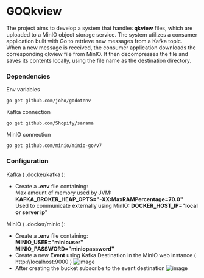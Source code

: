 # GOQkview

The project aims to develop a system that handles **qkview** files, which are uploaded to a MinIO object storage service. 
The system utilizes a consumer application built with Go to retrieve new messages from a Kafka topic. When a new message is received, 
the consumer application downloads the corresponding qkview file from MinIO. It then decompresses the file and saves its contents locally, using the file name as the destination directory.

### Dependencies

Env variables
```shell
go get github.com/joho/godotenv
```
Kafka connection
```shell
go get github.com/Shopify/sarama
```
MinIO connection
```shell
go get github.com/minio/minio-go/v7
```


### Configuration

Kafka ( .docker/kafka ):

* Create a **.env** file containing: <br>
  Max amount of memory used by JVM: **KAFKA_BROKER_HEAP_OPTS="-XX:MaxRAMPercentage=70.0"** <br>
  Used to communicate externally using MinIO: **DOCKER_HOST_IP="local or server ip"**

MinIO ( .docker/minio ):

* Create a **.env** file containing: <br>
  **MINIO_USER="miniouser"** <br>
  **MINIO_PASSWORD="miniopassword"**
* Create a new **Event** using Kafka Destination in the MinIO web instance ( http://localhost:9000 )
![image](https://github.com/adriangitvitz/GOQkview/assets/39295224/5ead526e-9f82-495d-90be-db37aa1eae8b)
* After creating the bucket subscribe to the event destination
  ![image](https://github.com/adriangitvitz/GOQkview/assets/39295224/817ef417-12f7-4c3c-b139-e6b4cd25951a)

